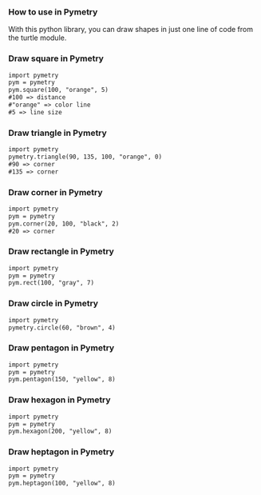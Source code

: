 ### How to use in Pymetry
With this python library, you can draw shapes in just one line of code from the turtle module.
### Draw square in Pymetry
```markdown
import pymetry
pym = pymetry
pym.square(100, "orange", 5)
#100 => distance
#"orange" => color line
#5 => line size
```
### Draw triangle in Pymetry
```markdown
import pymetry
pymetry.triangle(90, 135, 100, "orange", 0)
#90 => corner
#135 => corner
```
### Draw corner in Pymetry
```markdown
import pymetry
pym = pymetry
pym.corner(20, 100, "black", 2)
#20 => corner
```
### Draw rectangle in Pymetry
```markdown
import pymetry
pym = pymetry
pym.rect(100, "gray", 7)
```
### Draw circle in Pymetry
```markdown
import pymetry
pymetry.circle(60, "brown", 4)
```
### Draw pentagon in Pymetry
```markdown
import pymetry
pym = pymetry
pym.pentagon(150, "yellow", 8)
```
### Draw hexagon in Pymetry
```markdown
import pymetry
pym = pymetry
pym.hexagon(200, "yellow", 8)
```
### Draw heptagon in Pymetry
```markdown
import pymetry
pym = pymetry
pym.heptagon(100, "yellow", 8)
```
